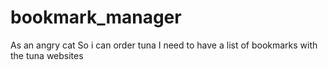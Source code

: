 # bookmark_manager

As an angry cat
So i can order tuna 
I need to have a list of bookmarks with the tuna websites
